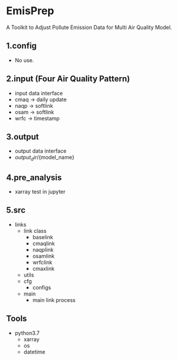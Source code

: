 # EmisPrep
A Toolkit to Adjust Pollute Emission Data for Multi Air Quality Model.

## 1.config
+ No use.

## 2.input (Four Air Quality Pattern)
+ input data interface
+ cmaq -> daily update
+ naqp -> softlink
+ osam -> softlink
+ wrfc -> timestamp

## 3.output
+ output data interface
+ ${output_dir}/${model_name}

## 4.pre_analysis
+ xarray test in jupyter

## 5.src
+ links
    - link class
        - baselink
        - cmaqlink
        - naqplink
        - osamlink
        - wrfclink
        - cmaxlink
    - utils 
    - cfg
        - configs
    - main
        + main link process

## Tools
+ python3.7
    - xarray
    - os
    - datetime
